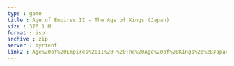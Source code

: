 ```yaml
---
type : game
title : Age of Empires II - The Age of Kings (Japan)
size : 376.1 M
format : iso
archive : zip
server : myrient
link2 : Age%20of%20Empires%20II%20-%20The%20Age%20of%20Kings%20%28Japan%29
---
```

